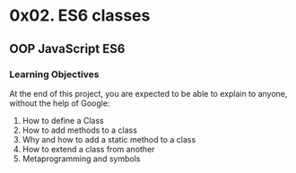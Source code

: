 # 0x02. ES6 classes
## OOP JavaScript ES6

### Learning Objectives
At the end of this project, you are expected to be able to explain to anyone, without the help of Google:

1. How to define a Class
2. How to add methods to a class
3. Why and how to add a static method to a class
4. How to extend a class from another
5. Metaprogramming and symbols
